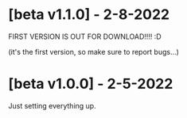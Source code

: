 # [beta v1.1.0] - 2-8-2022
FIRST VERSION IS OUT FOR DOWNLOAD!!!! :D

(it's the first version, so make sure to report bugs...)


# [beta v1.0.0] - 2-5-2022
Just setting everything up.